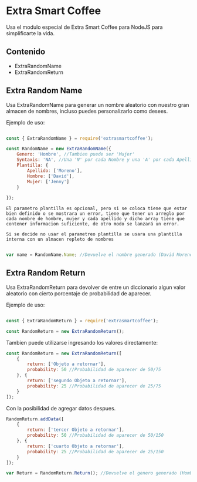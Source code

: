 Extra Smart Coffee
==================

Usa el modulo especial de Extra Smart Coffee para NodeJS para simplificarte la vida.

Contenido
---------

*   ExtraRandomName
*   ExtraRandomReturn

Extra Random Name
-----------------

Usa ExtraRandomName para generar un nombre aleatorio con nuestro gran almacen de nombres, incluso puedes personalizarlo como desees.

Ejemplo de uso:
```javascript

const { ExtraRandomName } = require('extrasmartcoffee');

const RandomName = new ExtraRandomName({
    Genero: 'Hombre', //Tambien puede ser 'Mujer'
    Syntaxis: 'NA', //Una 'N' por cada Nombre y una 'A' por cada Apellido
    Plantilla: {
        Apellido: ['Moreno'],
        Hombre: ['David'],
        Mujer: ['Jenny']
    }
    
});
```
    El parametro plantilla es opcional, pero si se coloca tiene que estar bien definido o se mostrara un error, tiene que tener un arreglo por cada nombre de hombre, mujer y cada apellido y dicho array tiene que contener informacion suficiente, de otro modo se lanzará un error.

    Si se decide no usar el parametreo plantilla se usara una plantilla interna con un almacen repleto de nombres
```javascript

var name = RandomName.Name; //Devuelve el nombre generado (David Moreno)

```

Extra Random Return
-----------------

Usa ExtraRandomReturn para devolver de entre un diccionario algun valor aleatorio con cierto porcentaje de probabilidad de aparecer.

Ejemplo de uso:
```javascript

const { ExtraRandomReturn } = require('extrasmartcoffee');

const RandomReturn = new ExtraRandomReturn();
```
Tambien puede utilizarse ingresando los valores directamente: 
```javascript
const RandomReturn = new ExtraRandomReturn([
    {
        return: ['Objeto a retornar'],
        probability: 50 //Probabilidad de aparecer de 50/75
    }, {
        return: ['segundo Objeto a retornar'],
        probability: 25 //Probabilidad de aparecer de 25/75
    }
]);
```
Con la posibilidad de agregar datos despues.
```javascript
RandomReturn.addData([
    {
        return: ['tercer Objeto a retornar'],
        probability: 50 //Probabilidad de aparecer de 50/150
    }, {
        return: ['cuarto Objeto a retornar'],
        probability: 25 //Probabilidad de aparecer de 25/150
    }
]);

var Return = RandomReturn.Return(); //Devuelve el genero generado (Hombre o Mujer)

```